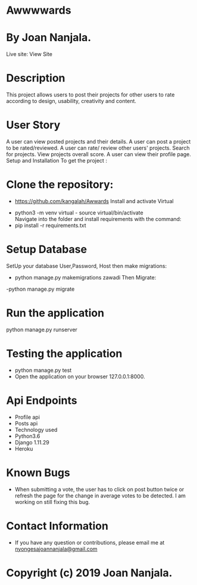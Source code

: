 # Awwwwards
# By Joan Nanjala.

Live site: View Site

# Description
This project allows users to post their projects for other users to rate according to design, usability, creativity and content.

# User Story
A user can view posted projects and their details.
A user can post a project to be rated/reviewed.
A user can rate/ review other users' projects.
Search for projects.
View projects overall score.
A user can view their profile page.
Setup and Installation
To get the project :

# Clone the repository:
* https://github.com/kangalah/Awwards
Install and activate Virtual
- python3 -m venv virtual - source virtual/bin/activate  
Navigate into the folder and install requirements with the command:
- pip install -r requirements.txt 

# Setup Database
SetUp your database User,Password, Host then make migrations:

- python manage.py makemigrations zawadi
Then Migrate:

-python manage.py migrate 

# Run the application
python manage.py runserver 

# Testing the application
* python manage.py test 
* Open the application on your browser 127.0.0.1:8000.

# Api Endpoints
* Profile api
* Posts api
* Technology used
* Python3.6
* Django 1.11.29
* Heroku

# Known Bugs
* When submitting a vote, the user has to click on post button twice or refresh the page for the change in average votes to be detected. I am working on still fixing this bug.
# Contact Information
* If you have any question or contributions, please email me at nyongesajoannanjala@gmail.com

# Copyright (c) 2019 Joan Nanjala.